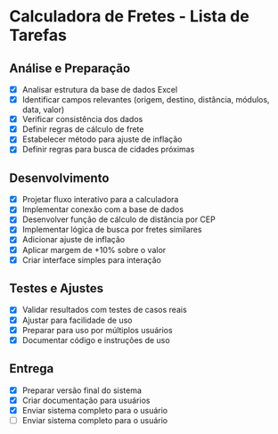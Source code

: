 # Calculadora de Fretes - Lista de Tarefas

## Análise e Preparação
- [x] Analisar estrutura da base de dados Excel
- [x] Identificar campos relevantes (origem, destino, distância, módulos, data, valor)
- [x] Verificar consistência dos dados
- [x] Definir regras de cálculo de frete
- [x] Estabelecer método para ajuste de inflação
- [x] Definir regras para busca de cidades próximas

## Desenvolvimento
- [x] Projetar fluxo interativo para a calculadora
- [x] Implementar conexão com a base de dados
- [x] Desenvolver função de cálculo de distância por CEP
- [x] Implementar lógica de busca por fretes similares
- [x] Adicionar ajuste de inflação
- [x] Aplicar margem de +10% sobre o valor
- [x] Criar interface simples para interação

## Testes e Ajustes
- [x] Validar resultados com testes de casos reais
- [x] Ajustar para facilidade de uso
- [x] Preparar para uso por múltiplos usuários
- [x] Documentar código e instruções de uso

## Entrega
- [x] Preparar versão final do sistema
- [x] Criar documentação para usuários
- [x] Enviar sistema completo para o usuário
- [ ] Enviar sistema completo para o usuário
